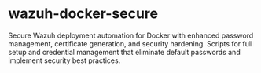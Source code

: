 # wazuh-docker-secure
Secure Wazuh deployment automation for Docker with enhanced password management, certificate generation, and security hardening. Scripts for full setup and credential management that eliminate default   passwords and implement security best practices.
